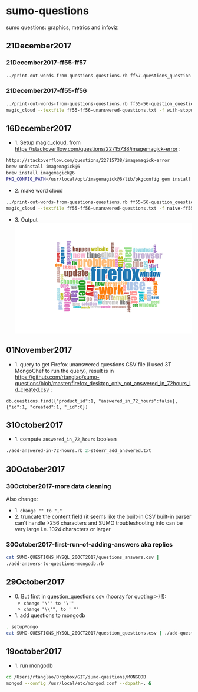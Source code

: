 # sumo-questions
sumo questions: graphics, metrics and infoviz

## 21December2017 ##
### 21December2017-ff55-ff57

```bash
../print-out-words-from-questions-questions.rb ff57-questions_question.csv >ff57-unanswered-questions.txt
```

### 21December2017-ff55-ff56

```bash
../print-out-words-from-questions-questions.rb ff55-56-question_questions.csv >ff55-ff56-unanswered-questions.txt
magic_cloud --textfile ff55-ff56-unanswered-questions.txt -f with-stopwords-ff55-ff56.jpg
```
## 16December2017 ##
* 1\. Setup magic_cloud, from https://stackoverflow.com/questions/22715738/imagemagick-error :
```bash
https://stackoverflow.com/questions/22715738/imagemagick-error
brew uninstall imagemagick@6 
brew install imagemagick@6 
PKG_CONFIG_PATH=/usr/local/opt/imagemagick@6/lib/pkgconfig gem install rmagick
```

* 2\. make word cloud
```bash
../print-out-words-from-questions-questions.rb ff55-56-question_questions.csv >ff55-ff56-unanswered-questions.txt
magic_cloud --textfile ff55-ff56-unanswered-questions.txt -f naive-ff55-ff56.jpg
```

* 3\. Output
![Naive 55-56 wordcloud](https://raw.githubusercontent.com/rtanglao/sumo-questions/master/SUMO-QUESTIONS_MYSQL_20OCT2017/naive-ff55-ff56.jpg)

## 01November2017

* 1\. query to get Firefox unanswered questions CSV file (I used 3T MongoChef to run the query), result is in https://github.com/rtanglao/sumo-questions/blob/master/firefox_desktop_only_not_answered_in_72hours_id_created.csv :
```mongo
db.questions.find({"product_id":1, "answered_in_72_hours":false}, {"id":1, "created":1, "_id":0})
```
## 31October2017

* 1\. compute ```answered_in_72_hours``` boolean
```bash
./add-answered-in-72-hours.rb 2>stderr_add_answered.txt
```

## 30October2017
### 30October2017-more data cleaning
Also change:
* 1\. ```change "" to ","```
* 2\. truncate the content field (it seems like the built-in CSV built-in parser can't handle >256 characters and SUMO troubleshooting info can be very large i.e. 1024 characters or larger

### 30October2017-first-run-of-adding-answers aka replies
```bash
cat SUMO-QUESTIONS_MYSQL_20OCT2017/questions_answers.csv | 
./add-answers-to-questions-mongodb.rb
```
## 29October2017
* 0\. But first in question_questions.csv (hooray for quoting :-) !):
    * ```change "\"" to "\'"```
    * ```change "\\'", to ' "'```
* 1\. add questions to mongodb

```bash
. setupMongo
cat SUMO-QUESTIONS_MYSQL_20OCT2017/question_questions.csv | ./add-questions-to-mongodb.rb 
```
## 19october2017
* 1\. run mongodb
```bash
cd /Users/rtanglao/Dropbox/GIT/sumo-questions/MONGODB
mongod --config /usr/local/etc/mongod.conf --dbpath=. &
```
